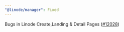 ```yaml
---
"@linode/manager": Fixed
---
```


 Bugs in Linode Create,Landing & Detail Pages ([#12028](https://github.com/linode/manager/pull/12028))

